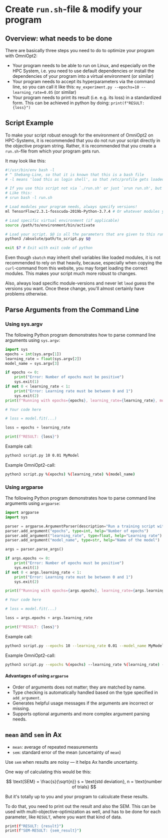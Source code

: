 # Create `run.sh`-file & modify your program

<!-- This is needed to prepare your program for OmniOpt2 -->

## Overview: what needs to be done

There are basically three steps you need to do to optimize your program with OmniOpt2:

- Your program needs to be able to run on Linux, and especially on the HPC System, i.e. you need to use default dependencies or install the dependencies of your program into a virtual environment (or similar)
- Your program needs to accept its hyperparameters via the command line, so you can call it like this: `my_experiment.py --epochs=10 --learning_rate=0.05` (or similar)
- Your program needs to print its result (i.e. e.g. its loss) in a standardized form. This can be achieved in python by doing: `print(f"RESULT: {loss}")`

## Script Example

To make your script robust enough for the environment of OmniOpt2 on HPC-Systems, it is recommended that you do not run your script directly in the objective program string. Rather, it is recommended that you create a `run.sh`-file from which your program gets run.

It may look like this:

```bash
#!/usr/bin/env bash -l
# ^ Shebang-Line, so that it is known that this is a bash file
# -l means 'load this as login shell', so that /etc/profile gets loaded and you can use 'module load' or 'ml' as usual

# If you use this script not via `./run.sh' or just `srun run.sh', but like `srun bash run.sh', please add the '-l' there too.
# Like this:
# srun bash -l run.sh

# Load modules your program needs, always specify versions!
ml TensorFlow/2.3.1-fosscuda-2019b-Python-3.7.4 # Or whatever modules you need

# Load specific virtual environment (if applicable)
source /path/to/environment/bin/activate

# Load your script. $@ is all the parameters that are given to this run.sh file.
python3 /absolute/path/to_script.py $@

exit $? # Exit with exit code of python
```

Even though `sbatch` may inherit shell variables like loaded modules, it is not recommended to rely on that heavily, because, especially when copying the `curl`-command from this website, you may forget loading the correct modules. This makes your script much more robust to changes.

Also, always load specific module-versions and never let `lmod` guess the versions you want. Once these change, you'll almost certainly have problems otherwise.

## Parse Arguments from the Command Line

### Using sys.argv

The following Python program demonstrates how to parse command line arguments using `sys.argv`:

```python
import sys
epochs = int(sys.argv[1])
learning_rate = float(sys.argv[2])
model_name = sys.argv[3]

if epochs <= 0:
    print("Error: Number of epochs must be positive")
    sys.exit(1)
if not 0 < learning_rate < 1:
    print("Error: Learning rate must be between 0 and 1")
    sys.exit(2)
print(f"Running with epochs={epochs}, learning_rate={learning_rate}, model_name={model_name}")

# Your code here

# loss = model.fit(...)

loss = epochs + learning_rate

print(f"RESULT: {loss}")
```

Example call:

```bash
python3 script.py 10 0.01 MyModel
```

Example OmniOpt2-call:

```bash
python3 script.py %(epochs) %(learning_rate) %(model_name)
```

### Using argparse

The following Python program demonstrates how to parse command line arguments using `argparse`:

```python
import argparse
import sys

parser = argparse.ArgumentParser(description="Run a training script with specified parameters.")
parser.add_argument("epochs", type=int, help="Number of epochs")
parser.add_argument("learning_rate", type=float, help="Learning rate")
parser.add_argument("model_name", type=str, help="Name of the model")

args = parser.parse_args()

if args.epochs <= 0:
    print("Error: Number of epochs must be positive")
    sys.exit(1)
if not 0 < args.learning_rate < 1:
    print("Error: Learning rate must be between 0 and 1")
    sys.exit(2)

print(f"Running with epochs={args.epochs}, learning_rate={args.learning_rate}, model_name={args.model_name}")

# Your code here

# loss = model.fit(...)

loss = args.epochs + args.learning_rate

print(f"RESULT: {loss}")
```

Example call:

```bash
python3 script.py --epochs 10 --learning_rate 0.01 --model_name MyModel
```

Example OmniOpt2-call:

```bash
python3 script.py --epochs %(epochs) --learning_rate %(learning_rate) --model_name %(model_name)
```

#### Advantages of using `argparse`

- Order of arguments does not matter; they are matched by name.
- Type checking is automatically handled based on the type specified in `add_argument`.
- Generates helpful usage messages if the arguments are incorrect or missing.
- Supports optional arguments and more complex argument parsing needs.

## `mean` and `sem` in Ax

- `mean`: average of repeated measurements
- `sem`: standard error of the mean (uncertainty of `mean`)


Use `sem` when results are noisy — it helps Ax handle uncertainty.

One way of calculating this would be this:

$$ \text{SEM} = \frac{s}{\sqrt{n}} s = \text{std deviation}, n = \text{number of trials} $$

But it's totally up to you and your program to calculcate these results.

To do that, you need to print out the result and also the SEM. This can be used with multi-objective-optimization as well,
and has to be done for each parameter, like `RESULT`, where you want that kind of data.

```bash
print(f"RESULT: {result}")
print(f"SEM-RESULT: {sem_result}")
```

